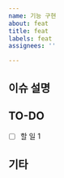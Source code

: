 ```yaml
---
name: 기능 구현
about: feat
title: feat
labels: feat
assignees: ''

---
```


## 이슈 설명
<!-- 이슈에 관한 설명 -->

## TO-DO
- [ ] 할 일 1

## 기타
<!-- 🎻 -->
